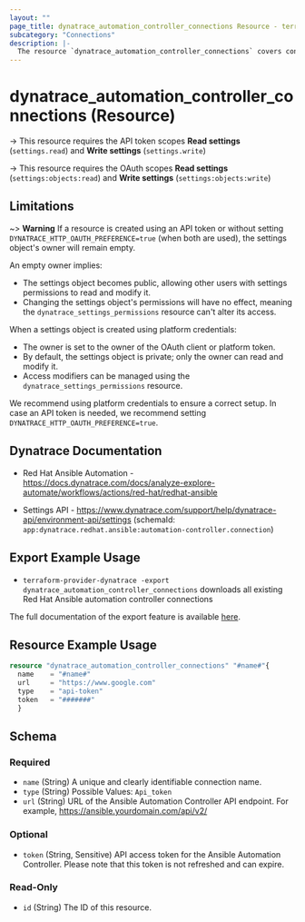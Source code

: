 ```yaml
---
layout: ""
page_title: dynatrace_automation_controller_connections Resource - terraform-provider-dynatrace"
subcategory: "Connections"
description: |-
  The resource `dynatrace_automation_controller_connections` covers configuration for Red Hat Ansible automation controller connections
---
```


# dynatrace_automation_controller_connections (Resource)

-> This resource requires the API token scopes **Read settings** (`settings.read`) and **Write settings** (`settings.write`)

-> This resource requires the OAuth scopes **Read settings** (`settings:objects:read`) and **Write settings** (`settings:objects:write`)

## Limitations
~> **Warning** If a resource is created using an API token or without setting `DYNATRACE_HTTP_OAUTH_PREFERENCE=true` (when both are used), the settings object's owner will remain empty.

An empty owner implies:
- The settings object becomes public, allowing other users with settings permissions to read and modify it.
- Changing the settings object's permissions will have no effect, meaning the `dynatrace_settings_permissions` resource can't alter its access.

When a settings object is created using platform credentials:
- The owner is set to the owner of the OAuth client or platform token.
- By default, the settings object is private; only the owner can read and modify it.
- Access modifiers can be managed using the `dynatrace_settings_permissions` resource.

We recommend using platform credentials to ensure a correct setup.
In case an API token is needed, we recommend setting `DYNATRACE_HTTP_OAUTH_PREFERENCE=true`.

## Dynatrace Documentation

- Red Hat Ansible Automation - https://docs.dynatrace.com/docs/analyze-explore-automate/workflows/actions/red-hat/redhat-ansible

- Settings API - https://www.dynatrace.com/support/help/dynatrace-api/environment-api/settings (schemaId: `app:dynatrace.redhat.ansible:automation-controller.connection`)

## Export Example Usage

- `terraform-provider-dynatrace -export dynatrace_automation_controller_connections` downloads all existing Red Hat Ansible automation controller connections

The full documentation of the export feature is available [here](https://dt-url.net/h203qmc).

## Resource Example Usage

```terraform
resource "dynatrace_automation_controller_connections" "#name#"{
  name    = "#name#"
  url     = "https://www.google.com"
  type    = "api-token"
  token   = "#######"
  }
```

<!-- schema generated by tfplugindocs -->
## Schema

### Required

- `name` (String) A unique and clearly identifiable connection name.
- `type` (String) Possible Values: `Api_token`
- `url` (String) URL of the Ansible Automation Controller API endpoint. For example, https://ansible.yourdomain.com/api/v2/

### Optional

- `token` (String, Sensitive) API access token for the Ansible Automation Controller. Please note that this token is not refreshed and can expire.

### Read-Only

- `id` (String) The ID of this resource.
